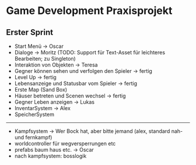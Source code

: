 # Game Development Praxisprojekt
## Erster Sprint
- Start Menü -> Oscar
- Dialoge -> Moritz (TODO: Support für Text-Asset für leichteres Bearbeiten; zu Singleton)
- Interaktion von Objekten -> Teresa
- Gegner können sehen und verfolgen den Spieler -> fertig
- Level Up -> fertig
- Lebensanzeige und Statusbar vom Spieler -> fertig
- Erste Map (Sand Box)
- Häuser betreten und Scenen wechsel -> fertig
- Gegner Leben anzeigen -> Lukas
- InventarSystem -> Alex
- SpeicherSystem
- ---------------------------------------------------------------------------------------------
- Kampfsystem -> Wer Bock hat, aber bitte jemand (alex, standard nah- und fernkampf)
- worldcontroller für wegversperrungen etc
- prefabs baum haus etc. -> Oscar
- nach kampfsystem: bosslogik
